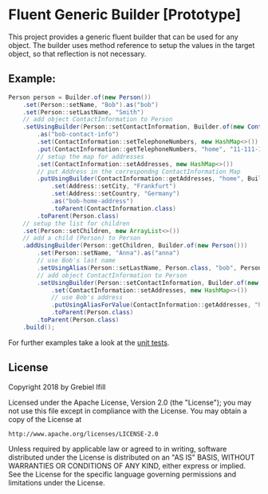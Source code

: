 # Fluent Generic Builder [Prototype]

This project provides a generic fluent builder that can be used for any object. The builder uses method reference to setup the values in the target object, so that reflection is not necessary.

## Example:
```java
Person person = Builder.of(new Person())
    .set(Person::setName, "Bob").as("bob")
    .set(Person::setLastName, "Smith")
    // add object ContactInformation to Person
    .setUsingBuilder(Person::setContactInformation, Builder.of(new ContactInformation()))
        .as("bob-contact-info")
        .set(ContactInformation::setTelephoneNumbers, new HashMap<>())
        .put(ContactInformation::getTelephoneNumbers, "home", "11-111-1111")
        // setup the map for addresses
        .set(ContactInformation::setAddresses, new HashMap<>())
        // put Address in the correspondng ContactInformation Map
        .putUsingBuilder(ContactInformation::getAddresses, "home", Builder.of(new Address()))
            .set(Address::setCity, "Frankfurt")
            .set(Address::setCountry, "Germany")
            .as("bob-home-address")
            .toParent(ContactInformation.class)
        .toParent(Person.class)
    // setup the list for children
    .set(Person::setChildren, new ArrayList<>())
    // add a child (Person) to Person
    .addUsingBuilder(Person::getChildren, Builder.of(new Person()))
        .set(Person::setName, "Anna").as("anna")
        // use Bob's last name
        .setUsingAlias(Person::setLastName, Person.class, "bob", Person::getLastName)
        // add object ContactInformation to Person
        .setUsingBuilder(Person::setContactInformation, Builder.of(new ContactInformation()))
            .set(ContactInformation::setAddresses, new HashMap<>())
            // use Bob's address
            .putUsingAliasForValue(ContactInformation::getAddresses, "home", "bob-home-address")
            .toParent(Person.class)
        .toParent(Person.class)
    .build();
``` 

For further examples take a look at the <a href='https://github.com/ifillbrito/fluent-builder/blob/master/builder/src/test/java/com/ifillbrito/buildertest/BuilderTest.java'>unit tests</a>.

## License

Copyright 2018 by Grebiel Ifill

Licensed under the Apache License, Version 2.0 (the "License");
you may not use this file except in compliance with the License.
You may obtain a copy of the License at

    http://www.apache.org/licenses/LICENSE-2.0

Unless required by applicable law or agreed to in writing, software
distributed under the License is distributed on an "AS IS" BASIS,
WITHOUT WARRANTIES OR CONDITIONS OF ANY KIND, either express or implied.
See the License for the specific language governing permissions and
limitations under the License.
